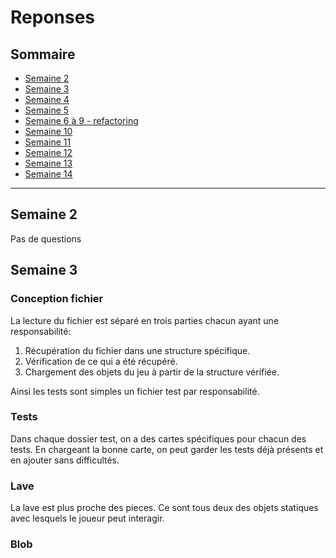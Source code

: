 # Reponses

## Sommaire
- [Semaine 2](#Semaine-2)
- [Semaine 3](#Semaine-3)
- [Semaine 4](#Semaine-4)
- [Semaine 5](#Semaine-5)
- [Semaine 6 à 9 - refactoring](#Semaine-6-à-9---refactoring)
- [Semaine 10](#Semaine-10)
- [Semaine 11](#Semaine-11)
- [Semaine 12](#Semaine-12)
- [Semaine 13](#Semaine-13)
- [Semaine 14](#Semaine-14)

---

## Semaine 2
Pas de questions

## Semaine 3
### Conception fichier  
La lecture du fichier est séparé en trois parties chacun ayant une responsabilité:
  1. Récupération du fichier dans une structure spécifique.
  2. Vérification de ce qui a été récupéré.
  3. Chargement des objets du jeu à partir de la structure vérifiée.

Ainsi les tests sont simples un fichier test par responsabilité.

### Tests
Dans chaque dossier test, on a des cartes spécifiques pour chacun des tests.
En chargeant la bonne carte, on peut garder les tests déjà présents et en ajouter sans difficultés.

### Lave
La lave est plus proche des pieces. 
Ce sont tous deux des objets statiques avec lesquels le joueur peut interagir.

### Blob

